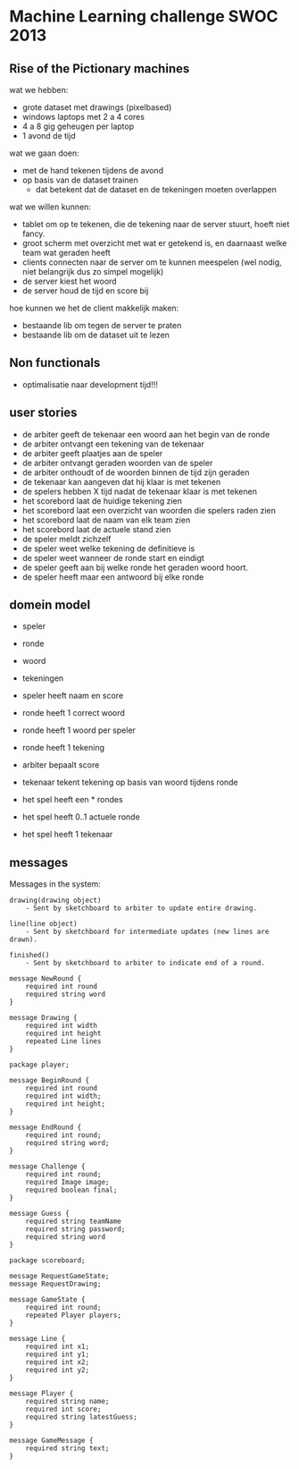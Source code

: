 Machine Learning challenge SWOC 2013
====================================
Rise of the Pictionary machines
-------------------------------

wat we hebben:

- grote dataset met drawings (pixelbased)
- windows laptops met 2 a 4 cores
- 4 a 8 gig geheugen per laptop
- 1 avond de tijd

wat we gaan doen:

- met de hand tekenen tijdens de avond
- op basis van de dataset trainen
    - dat betekent dat de dataset en de tekeningen moeten overlappen

wat we willen kunnen:
 
- tablet om op te tekenen, die de tekening naar de server stuurt, hoeft niet fancy.
- groot scherm met overzicht met wat er getekend is, en daarnaast welke team wat geraden heeft 
- clients connecten naar de server om te kunnen meespelen (wel nodig, niet belangrijk dus zo simpel mogelijk)
- de server kiest het woord
- de server houd de tijd en score bij


hoe kunnen we het de client makkelijk maken:

- bestaande lib om tegen de server te praten
- bestaande lib om de dataset uit te lezen

Non functionals
---------------

- optimalisatie naar development tijd!!!

user stories
------------

- de arbiter geeft de tekenaar een woord aan het begin van de ronde
- de arbiter ontvangt een tekening van de tekenaar
- de arbiter geeft plaatjes aan de speler
- de arbiter ontvangt geraden woorden van de speler
- de arbiter onthoudt of de woorden binnen de tijd zijn geraden
- de tekenaar kan aangeven dat hij klaar is met tekenen
- de spelers hebben X tijd nadat de tekenaar klaar is met tekenen
- het scorebord laat de huidige tekening zien
- het scorebord laat een overzicht van woorden die spelers raden zien
- het scorebord laat de naam van elk team zien
- het scorebord laat de actuele stand zien
- de speler meldt zichzelf
- de speler weet welke tekening de definitieve is
- de speler weet wanneer de ronde start en eindigt
- de speler geeft aan bij welke ronde het geraden woord hoort.
- de speler heeft maar een antwoord bij elke ronde

domein model
------------

- speler
- ronde
- woord
- tekeningen

- speler heeft naam en score 
- ronde heeft 1 correct woord
- ronde heeft 1 woord per speler
- ronde heeft 1 tekening
- arbiter bepaalt score 
- tekenaar tekent tekening op basis van woord tijdens ronde
- het spel heeft een * rondes
- het spel heeft 0..1 actuele ronde
- het spel heeft 1 tekenaar

messages
--------

Messages in the system:

    drawing(drawing object)
        - Sent by sketchboard to arbiter to update entire drawing.

    line(line object)
        - Sent by sketchboard for intermediate updates (new lines are drawn).

    finished()
        - Sent by sketchboard to arbiter to indicate end of a round.
    
    message NewRound {
        required int round
        required string word
    }
    
    message Drawing {
        required int width
        required int height
        repeated Line lines
    }
    
    package player;
    
    message BeginRound {
        required int round
        required int width;
        required int height;
    }
    
    message EndRound {
        required int round;
        required string word;
    }
    
    message Challenge {
        required int round;
        required Image image;
        required boolean final;
    }
    
    message Guess {
        required string teamName
        required string password;
        required string word
    }
    
    package scoreboard;
    
    message RequestGameState;
    message RequestDrawing;

    message GameState {
        required int round;
        repeated Player players;
    }
    
    message Line {
        required int x1;
        required int y1;
        required int x2;
        required int y2;
    }
    
    message Player {
        required string name;
        required int score;
        required string latestGuess;
    }
    
    message GameMessage {
        required string text;
    }
